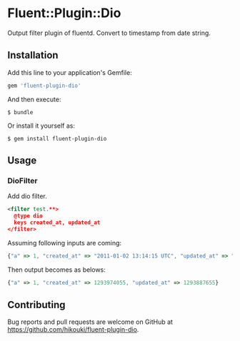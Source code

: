 # Fluent::Plugin::Dio

Output filter plugin of fluentd. Convert to timestamp from date string.

## Installation

Add this line to your application's Gemfile:

```ruby
gem 'fluent-plugin-dio'
```

And then execute:

    $ bundle

Or install it yourself as:

    $ gem install fluent-plugin-dio

## Usage

### DioFilter

Add dio filter.

```xml
<filter test.**>
  @type dio
  keys created_at, updated_at
</filter>
```

Assuming following inputs are coming:

```javascript
{"a" => 1, "created_at" => "2011-01-02 13:14:15 UTC", "updated_at" => "2011-01-01 13:14:15 UTC"}
```

Then output becomes as belows:

```javascript
{"a" => 1, "created_at" => 1293974055, "updated_at" => 1293887655}
```

## Contributing

Bug reports and pull requests are welcome on GitHub at https://github.com/hikouki/fluent-plugin-dio.

